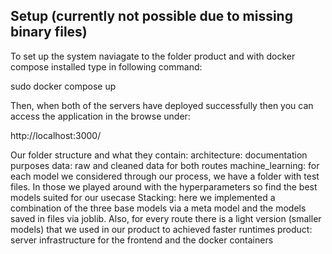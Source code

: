 ## Setup (currently not possible due to missing binary files)

To set up the system naviagate to the folder product and with docker compose installed type in following command:

sudo docker compose up

Then, when both of the servers have deployed successfully then you can access the application in the browse under:

http://localhost:3000/

Our folder structure and what they contain:
architecture: documentation purposes
data: raw and cleaned data for both routes
machine_learning: 
    for each model we considered through our process, we have a folder with test files. In those we played around with the hyperparameters so find the best models suited for our usecase
    Stacking: here we implemented a combination of the three base models via a meta model and the models saved in files via joblib. Also, for every route there is a light version (smaller models) that we used in our product to achieved faster runtimes
product: server infrastructure for the frontend and the docker containers
